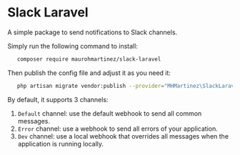 <h1>Slack Laravel</h1>
<p>A simple package to send notifications to Slack channels.</p>

<p>Simply run the following command to install:</p>

```sh
   composer require maurohmartinez/slack-laravel
```

<p>Then publish the config file and adjust it as you need it:</p>

```sh
   php artisan migrate vendor:publish --provider="MHMartinez\SlackLaravel\Providers\SlackLaravelServiceProvider"
```

<p>By default, it supports 3 channels:</p>

1. `Default` channel: use the default webhook to send all common messages.
2. `Error` channel: use a webhook to send all errors of your application. 
3. `Dev` channel: use a local webhook that overrides all messages when the application is running locally.